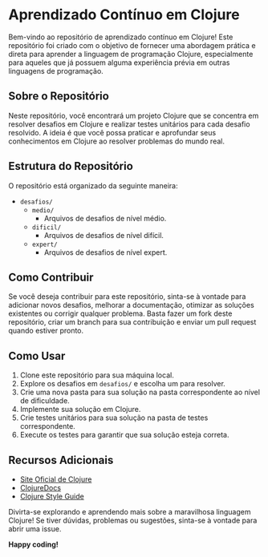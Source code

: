 # Aprendizado Contínuo em Clojure

Bem-vindo ao repositório de aprendizado contínuo em Clojure! Este repositório foi criado com o objetivo de fornecer uma abordagem prática e direta para aprender a linguagem de programação Clojure, especialmente para aqueles que já possuem alguma experiência prévia em outras linguagens de programação.

## Sobre o Repositório

Neste repositório, você encontrará um projeto Clojure que se concentra em resolver desafios em Clojure e realizar testes unitários para cada desafio resolvido. A ideia é que você possa praticar e aprofundar seus conhecimentos em Clojure ao resolver problemas do mundo real.

## Estrutura do Repositório

O repositório está organizado da seguinte maneira:

- `desafios/`
  - `medio/`
    - Arquivos de desafios de nível médio.
  - `dificil/`
    - Arquivos de desafios de nível difícil.
  - `expert/`
    - Arquivos de desafios de nível expert.

## Como Contribuir

Se você deseja contribuir para este repositório, sinta-se à vontade para adicionar novos desafios, melhorar a documentação, otimizar as soluções existentes ou corrigir qualquer problema. Basta fazer um fork deste repositório, criar um branch para sua contribuição e enviar um pull request quando estiver pronto.

## Como Usar

1. Clone este repositório para sua máquina local.
2. Explore os desafios em `desafios/` e escolha um para resolver.
3. Crie uma nova pasta para sua solução na pasta correspondente ao nível de dificuldade.
4. Implemente sua solução em Clojure.
5. Crie testes unitários para sua solução na pasta de testes correspondente.
6. Execute os testes para garantir que sua solução esteja correta.

## Recursos Adicionais

- [Site Oficial de Clojure](https://clojure.org/)
- [ClojureDocs](https://clojuredocs.org/)
- [Clojure Style Guide](https://github.com/bbatsov/clojure-style-guide)

Divirta-se explorando e aprendendo mais sobre a maravilhosa linguagem Clojure! Se tiver dúvidas, problemas ou sugestões, sinta-se à vontade para abrir uma issue.

**Happy coding!**
